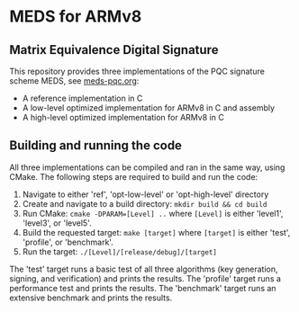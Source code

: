 # MEDS for ARMv8

## Matrix Equivalence Digital Signature

This repository provides three implementations of the PQC signature scheme MEDS, see [meds-pqc.org](https://www.meds-pqc.org/):
- A reference implementation in C
- A low-level optimized implementation for ARMv8 in C and assembly
- A high-level optimized implementation for ARMv8 in C

## Building and running the code

All three implementations can be compiled and ran in the same way, using CMake. The following steps are required to build and run the code:

1. Navigate to either 'ref', 'opt-low-level' or 'opt-high-level' directory
2. Create and navigate to a build directory: `mkdir build && cd build`
3. Run CMake: `cmake -DPARAM=[Level] ..` where `[Level]` is either 'level1', 'level3', or 'level5'.
4. Build the requested target: `make [target]` where `[target]` is either 'test', 'profile', or 'benchmark'.
5. Run the target: `./[Level]/[release/debug]/[target]`

The 'test' target runs a basic test of all three algorithms (key generation, signing, and verification) and prints the results. The 'profile' target runs a performance test and prints the results. The 'benchmark' target runs an extensive benchmark and prints the results.
